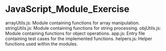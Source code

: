 # JavaScript_Module_Exercise
arrayUtils.js: Module containing functions for array manipulation.
stringUtils.js: Module containing functions for string processing.
objUtils.js: Module containing functions for object operations.
app.js: Entry file containing test cases for the implemented functions.
helpers.js: Helper functions used within the modules.
